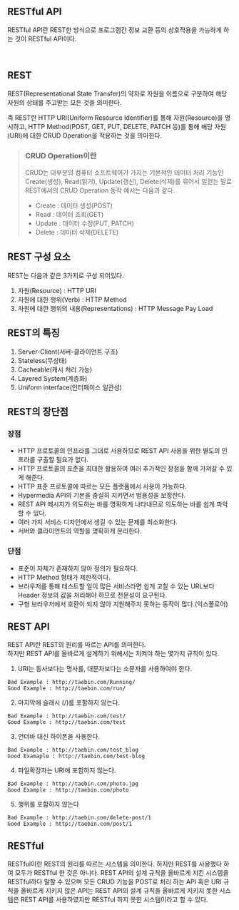 ## **RESTful API**
RESTful API란 REST한 방식으로 프로그램간 정보 교환 등의 상호쟉용을 가능하게 하는 것이 RESTful API이다.

<br>

## **REST**
REST(Representational State Transfer)의 약자로 자원을 이름으로 구분하여 해당 자원의 상태를 주고받는 모든 것을 의미한다.

즉 REST란 HTTP URI(Uniform Resource Identifier)를 통해 자원(Resource)을 명시하고, HTTP Method(POST, GET, PUT, DELETE, PATCH 등)를 통해 해당 자원(URI)에 대한 CRUD Operation을 적용하는 것을 의마한다.

> ### **CRUD Operation이란**
> CRUD는 대부분의 컴퓨터 소프트웨어가 가지는 기본적인 데이터 처리 기능인 Create(생성), Read(읽기), Update(갱신), Delete(삭제)를 묶어서 일컫는 말로 REST에서의 CRUD Operation 동작 예시는 다음과 같다.
> + Create : 데이터 생성(POST)
> + Read : 데이터 조회(GET)
> + Update : 데이터 수정(PUT, PATCH)
> + Delete : 데이터 삭제(DELETE)

## **REST 구성 요소**
REST는 다음과 같은 3가지로 구성 되어있다.   

1. 자원(Resource) : HTTP URI
2. 자원에 대한 행위(Verb) : HTTP Method
3. 자원에 대한 행위의 내용(Representations) : HTTP Message Pay Load

## **REST의 특징**
1. Server-Client(서버-클라이언트 구조)
2. Stateless(무상태)
3. Cacheable(캐시 처리 가능)
4. Layered System(계층화)
5. Uniform interface(인터페이스 일관성)

## **REST의 장단점**

### 장점
+ HTTP 프로토콜의 인프라를 그대로 사용하므로 REST API 사용을 위한 별도의 인프라를 구출할 필요가 없다.
+ HTTP 프로토콜의 표준을 최대한 활용하여 여러 추가적인 장점을 함께 가져갈 수 있게 해준다.
+ HTTP 표준 프로토콜에 따르는 모든 플랫폼에서 사용이 가능하다.
+ Hypermedia API의 기본을 충실히 지키면서 범용성을 보장한다.
+ REST API 메시지가 의도하는 바를 명확하게 나타내므로 의도하는 바를 쉽게 파악할 수 있다.
+ 여러 가지 서비스 디자인에서 생길 수 있는 문제를 최소화한다.
+ 서버와 클라이언트의 역할을 명확하게 분리한다.

### 단점
+ 표준이 자체가 존재하지 않아 정의가 필요하다.
+ HTTP Method 형태가 제한적이다.
+ 브라우저를 통해 테스트할 일이 많은 서비스라면 쉽게 고칠 수 있는 URL보다 Header 정보의 값을 처리해야 하므로 전문성이 요구된다.
+ 구형 브라우저에서 호환이 되지 않아 지원해주지 못하는 동작이 많다.(익스폴로어)

## **REST API**
REST API란 REST의 원리를 따르는 API를 의미한다.   
하지만 REST API를 올바르게 설계하기 위해서는 지켜야 하는 몇가지 규칙이 있다.

1. URI는 동사보다는 명사를, 대문자보다는 소문자를 사용하여야 한다.
```
Bad Example : http://taebin.com/Running/
Good Example : http://taebin.com/run/
```
2. 마지막에 슬래시 (/)를 포함하지 않는다.
```
Bad Example : http://taebin.com/test/
Good Example : http://taebin.com/test
```
3. 언더바 대신 하이폰을 사용한다.
```
Bad Example : http://taebin.com/test_blog
Good Examaple : http://taebin.com/test-blog
```
4. 파일확장자는 URI에 포함하지 않는다.
```
Bad Example : http://taebin.com/photo.jpg
Good Example : http://taebin.com/photo
```
5. 행위를 포함하지 않는다
```
Bad Example : http://taebin.com/delete-post/1
Good Example : http://taebin.com/post/1
```

## RESTful
RESTful이란 REST의 원리를 따르는 시스템을 의미한다. 하지만 REST를 사용했다 하여 모두가 RESTful 한 것은 아니다. REST API의 설계 규칙을 올바르게 지킨 시스템을 RESTful하다 말할 수 있으며 모든 CRUD 기능을 POST로 처리 하는 API 혹은 URI 규칙을 올바르게 지키지 않은 API는 REST API의 설계 규칙을 올바르게 지키지 못한 시스템은 REST API를 사용하였지만 RESTful 하지 못한 시스템이라고 할 수 있다.